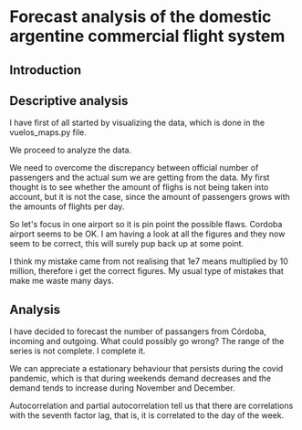 # Forecast analysis of the domestic argentine commercial flight system

## Introduction

## Descriptive analysis
I have first of all started by visualizing the data, which is done in the vuelos_maps.py file.

We proceed to analyze the data.

We need to overcome the discrepancy between official number of passengers and the actual sum we are getting from the data. 
My first thought is to see whether the amount of flighs is not being taken into account, but it is not the case, since the amount of passengers grows with the amounts of flights per day.

So let's focus in one airport so it is pin point the possible flaws.
Cordoba airport seems to be OK.
I am having a look at all the figures and they now seem to be correct, this will surely pup back up at some point.

I think my mistake came from not realising that 1e7 means multiplied by 10 million, therefore i get the correct figures. My usual type of mistakes that make me waste many days.

## Analysis

I have decided to forecast the number of passangers from Córdoba, incoming and outgoing.
What could possibly go wrong? The range of the series is not complete. I complete it.

We can appreciate a estationary behaviour that persists during the covid pandemic, which is that during weekends demand decreases and the demand tends to increase during November and December.

Autocorrelation and partial autocorrelation tell us that there are correlations with the seventh factor lag, that is, it is correlated to the day of the week.



